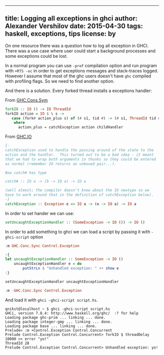 -----
title: Logging all exceptions in ghci
author: Alexander Vershilov
date: 2015-04-30
tags: haskell, exceptions, tips
license: by
-----

On one resource there was a question how to log all exception in GHCI.
There was a use case where user could start a background processes
and some exceptions could be lost. 

In a normal program you can use  `-prof` compilation option and run
program with `+RTS -xc` in order to get exceptions messages and stack-traces
logged. However I assume that most of the ghc users doesn't have `ghc`
compiled with profiling flags. So we need to find another option.

And there is a solution. Every forked thread installs a exceptions handler:

From [GHC.Cons.Sym](https://hackage.haskell.org/package/base-4.8.0.0/docs/src/GHC-Conc-Sync.html#forkIO)
```haskell
forkIO :: IO () -> IO ThreadId
forkIO action = IO $ \ s ->
   case (fork# action_plus s) of (# s1, tid #) -> (# s1, ThreadId tid #)
    where
      action_plus = catchException action childHandler
```

From [GHC.IO]()
```haskell
{-
catchException used to handle the passing around of the state to the
action and the handler.  This turned out to be a bad idea - it meant
that we had to wrap both arguments in thunks so they could be entered
as normal (remember IO returns an unboxed pair...).

Now catch# has type

catch# :: IO a -> (b -> IO a) -> IO a

(well almost; the compiler doesn't know about the IO newtype so we
have to work around that in the definition of catchException below).
-}
catchException :: Exception e => IO a -> (e -> IO a) -> IO a
```

In order to set hander we can use:
```haskell
setUncaughtExceptionHandler :: (SomeException -> IO ()) -> IO ()
```

In order to add something to ghci we can load a script by passing it with 
`-ghci-script` option

```haskell
:m GHC.Conc.Sync Control.Exception

:{
let uncaughtExceptionHandler :: SomeException -> IO ()
    uncaughtExceptionHandler e = do
        putStrLn $ "Unhandled exception: " ++ show e
:}

setUncaughtExceptionHandler uncaughtExceptionHandler

:m -GHC.Conc.Sync Control.Exception
```

And load it with `ghci -ghci-script script.hs`.

```
qnikst@localhost ~ $ ghci -ghci-script script.hs 
GHCi, version 7.8.4: http://www.haskell.org/ghc/  :? for help
Loading package ghc-prim ... linking ... done.
Loading package integer-gmp ... linking ... done.
Loading package base ... linking ... done.
Prelude> :m +Control.Exception Control.Concurrent
Prelude Control.Exception Control.Concurrent> forkIO $ threadDelay 10000 >> error "yo!"
ThreadId 28
Prelude Control.Exception Control.Concurrent> Unhandled exception: yo!
```

